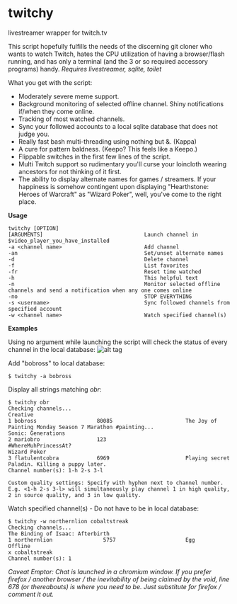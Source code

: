 # twitchy
livestreamer wrapper for twitch.tv

This script hopefully fulfills the needs of the discerning git cloner who wants to watch Twitch, hates the CPU utilization of having a browser/flash running, and 
has only a terminal (and the 3 or so required accessory programs) handy.
*Requires livestreamer, sqlite, toilet*

What you get with the script:
* Moderately severe meme support.
* Background monitoring of selected offline channel. Shiny notifications if/when they come online.
* Tracking of most watched channels.
* Sync your followed accounts to a local sqlite database that does not judge you.
* Really fast bash multi-threading using nothing but &. (Kappa)
* A cure for pattern baldness. (Keepo? This feels like a Keepo.)
* Flippable switches in the first few lines of the script.
* Multi Twitch support so rudimentary you'll curse your loincloth wearing ancestors for not thinking of it first.
* The ability to display alternate names for games / streamers. If your happiness is somehow contingent upon displaying "Hearthstone: Heroes of Warcraft" as "Wizard Poker", well, you've come to the right place.

**Usage**

    twitchy [OPTION]
    [ARGUMENTS]                                Launch channel in $video_player_you_have_installed
    -a <channel name>                          Add channel
    -an                                        Set/unset alternate names
    -d                                         Delete channel
    -f                                         List favorites
    -fr                                        Reset time watched
    -h                                         This helpful text
    -n                                         Monitor selected offline channels and send a notification when any one comes online
    -no                                        STOP EVERYTHING
    -s <username>                              Sync followed channels from specified account
    -w <channel name>                          Watch specified channel(s)
    
**Examples**

Using no argument while launching the script will check the status of every channel in the local database:
![alt tag](https://imgur.com/cwdHy7L.png)
    
Add "bobross" to local database:

    $ twitchy -a bobross
    
Display all strings matching *obr*:

    $ twitchy obr
    Checking channels...
    Creative
    1 bobross                   80085                       The Joy of Painting Monday Season 7 Marathon #painting...
    Sonic: Generations
    2 mariobro                  123                         #WhereMuhPrincessAt?
    Wizard Poker                               
    3 flatulentcobra            6969                        Playing secret Paladin. Killing a puppy later.
    Channel number(s): 1-h 2-s 3-l

    Custom quality settings: Specify with hyphen next to channel number.
    E.g. <1-h 2-s 3-l> will simultaneously play channel 1 in high quality, 2 in source quality, and 3 in low quality.
    
Watch specified channel(s) - Do not have to be in local database:

    $ twitchy -w northernlion cobaltstreak
    Checking channels...
    The Binding of Isaac: Afterbirth
    1 northernlion                5757                      Egg
    Offline
    x cobaltstreak
    Channel number(s): 1
    
*Caveat Emptor: Chat is launched in a chromium window. If you prefer firefox / another browser / the inevitability of being claimed by the void, line 678 (or thereabouts) is where you need to be. Just substitute for firefox / comment it out.*
